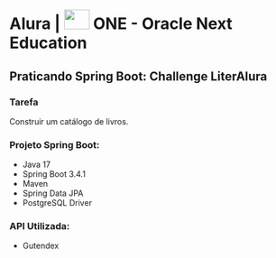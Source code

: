 # Alura | <img src="https://github.com/user-attachments/assets/430a24e5-aa52-4d91-a906-4707a50cf775" width="45" height="35"> ONE - Oracle Next Education 

## Praticando Spring Boot: Challenge LiterAlura

### Tarefa

Construir um catálogo de livros.

### Projeto Spring Boot:

- Java 17
- Spring Boot 3.4.1
- Maven
- Spring Data JPA
- PostgreSQL Driver

### API Utilizada:

- Gutendex

